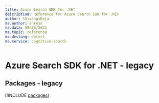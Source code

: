 ```yaml
---
title: Azure Search SDK for .NET
description: Reference for Azure Search SDK for .NET
author: ShivangiReja
ms.author: shreja
ms.data: 09/28/2023
ms.topic: reference
ms.devlang: dotnet
ms.service: cognitive-search
---
```

# Azure Search SDK for .NET - legacy
## Packages - legacy
[!INCLUDE [packages](search-index.md)]